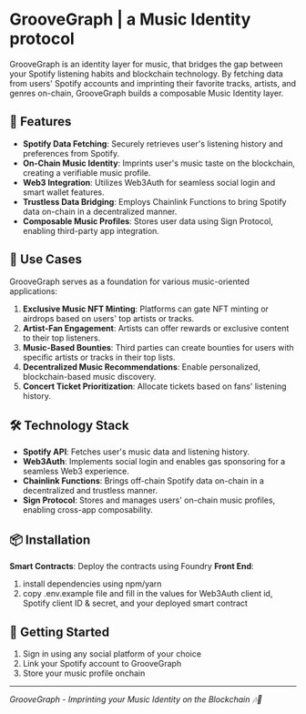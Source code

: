 # GrooveGraph | a Music Identity protocol

GrooveGraph is an identity layer for music, that bridges the gap between your Spotify listening habits and blockchain technology. By fetching data from users' Spotify accounts and imprinting their favorite tracks, artists, and genres on-chain, GrooveGraph builds a composable Music Identity layer.

## 🎵 Features

- **Spotify Data Fetching**: Securely retrieves user's listening history and preferences from Spotify.
- **On-Chain Music Identity**: Imprints user's music taste on the blockchain, creating a verifiable music profile.
- **Web3 Integration**: Utilizes Web3Auth for seamless social login and smart wallet features.
- **Trustless Data Bridging**: Employs Chainlink Functions to bring Spotify data on-chain in a decentralized manner.
- **Composable Music Profiles**: Stores user data using Sign Protocol, enabling third-party app integration.

## 🚀 Use Cases

GrooveGraph serves as a foundation for various music-oriented applications:

1. **Exclusive Music NFT Minting**: Platforms can gate NFT minting or airdrops based on users' top artists or tracks.
2. **Artist-Fan Engagement**: Artists can offer rewards or exclusive content to their top listeners.
3. **Music-Based Bounties**: Third parties can create bounties for users with specific artists or tracks in their top lists.
4. **Decentralized Music Recommendations**: Enable personalized, blockchain-based music discovery.
5. **Concert Ticket Prioritization**: Allocate tickets based on fans' listening history.

## 🛠 Technology Stack

- **Spotify API**: Fetches user's music data and listening history.
- **Web3Auth**: Implements social login and enables gas sponsoring for a seamless Web3 experience.
- **Chainlink Functions**: Brings off-chain Spotify data on-chain in a decentralized and trustless manner.
- **Sign Protocol**: Stores and manages users' on-chain music profiles, enabling cross-app composability.

## 📦 Installation
**Smart Contracts**: Deploy the contracts using Foundry
**Front End**: 
1. install dependencies using npm/yarn
2. copy .env.example file and fill in the values for Web3Auth client id, Spotify client ID & secret, and your deployed smart contract

## 🏁 Getting Started

1. Sign in using any social platform of your choice
2. Link your Spotify account to GrooveGraph
3. Store your music profile onchain

---

_GrooveGraph - Imprinting your Music Identity on the Blockchain 🎶🔗_
